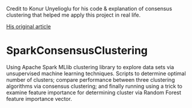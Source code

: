 Credit to Konur Unyelioglu for his code & explanation of consensus clustering that helped me apply this project in real life.

[His original article](https://dzone.com/articles/consensus-clustering-via-apache-spark)

# SparkConsensusClustering
Using Apache Spark MLlib clustering library to explore data sets via unsupervised machine learning techniques. Scripts to determine optimal number of clusters; compare performance between three clustering algorithms via consensus clustering; and finally running using a trick to examine feature importance for determining cluster via Random Forest feature importance vector.
